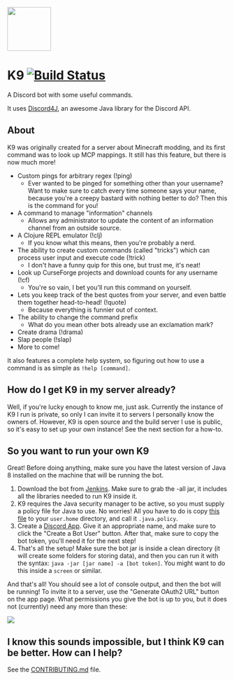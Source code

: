 <img src="https://i.imgur.com/xjPT4WB.png" width="100px" height="100px"></img>
# K9 [![Build Status](https://ci.tterrag.com/buildStatus/icon?job=K9)](https://ci.tterrag.com/job/K9)

A Discord bot with some useful commands.

It uses [Discord4J](https://discord4j.com/), an awesome Java library for the Discord API.

## About

K9 was originally created for a server about Minecraft modding, and its first command was to look up MCP mappings. It still has this feature, but there is now much more!

- Custom pings for arbitrary regex (!ping)
	- Ever wanted to be pinged for something other than your username? Want to make sure to catch every time someone says your name, because you're a creepy bastard with nothing better to do? Then this is the command for you!
- A command to manage "information" channels
	- Allows any administrator to update the content of an information channel from an outside source.
- A Clojure REPL emulator (!clj)
	- If you know what this means, then you're probably a nerd.
- The ability to create custom commands (called "tricks") which can process user input and execute code (!trick)
    - I don't have a funny quip for this one, but trust me, it's neat!
- Look up CurseForge projects and download counts for any username (!cf)
    - You're so vain, I bet you'll run this command on yourself.
- Lets you keep track of the best quotes from your server, and even battle them together head-to-head! (!quote)
    - Because everything is funnier out of context.
- The ability to change the command prefix
    - What do you mean other bots already use an exclamation mark?
- Create drama (!drama)
- Slap people (!slap)
- More to come!

It also features a complete help system, so figuring out how to use a command is as simple as `!help [command]`.

## How do I get K9 in my server already?

Well, if you're lucky enough to know me, just ask. Currently the instance of K9 I run is private, so only I can invite it to servers I personally know the owners of. However, K9 is open source and the build server I use is public, so it's easy to set up your own instance! See the next section for a how-to.

## So you want to run your own K9

Great! Before doing anything, make sure you have the latest version of Java 8 installed on the machine that will be running the bot.

1. Download the bot from [Jenkins](https://ci.tterrag.com/job/K9/). Make sure to grab the -all jar, it includes all the libraries needed to run K9 inside it.
2. K9 requires the Java security manager to be active, so you must supply a policy file for Java to use. No worries! All you have to do is copy [this file](https://raw.githubusercontent.com/tterrag1098/K9/master/mcbot.policy) to your `user.home` directory, and call it `.java.policy`.
3. Create a [Discord App](https://discordapp.com/developers/applications/me). Give it an appropriate name, and make sure to click the "Create a Bot User" button. After that, make sure to copy the bot token, you'll need it for the next step!
4. That's all the setup! Make sure the bot jar is inside a clean directory (it will create some folders for storing data), and then you can run it with the syntax: `java -jar [jar name] -a [bot token]`. You might want to do this inside a `screen` or similar.

And that's all! You should see a lot of console output, and then the bot will be running! To invite it to a server, use the "Generate OAuth2 URL" button on the app page. What permissions you give the bot is up to you, but it does not (currently) need any more than these:

![](https://i.imgur.com/JINS5mk.png)

## I know this sounds impossible, but I think K9 can be better. How can I help?

See the [CONTRIBUTING.md](https://github.com/tterrag1098/K9/blob/master/CONTRIBUTING.md) file.
